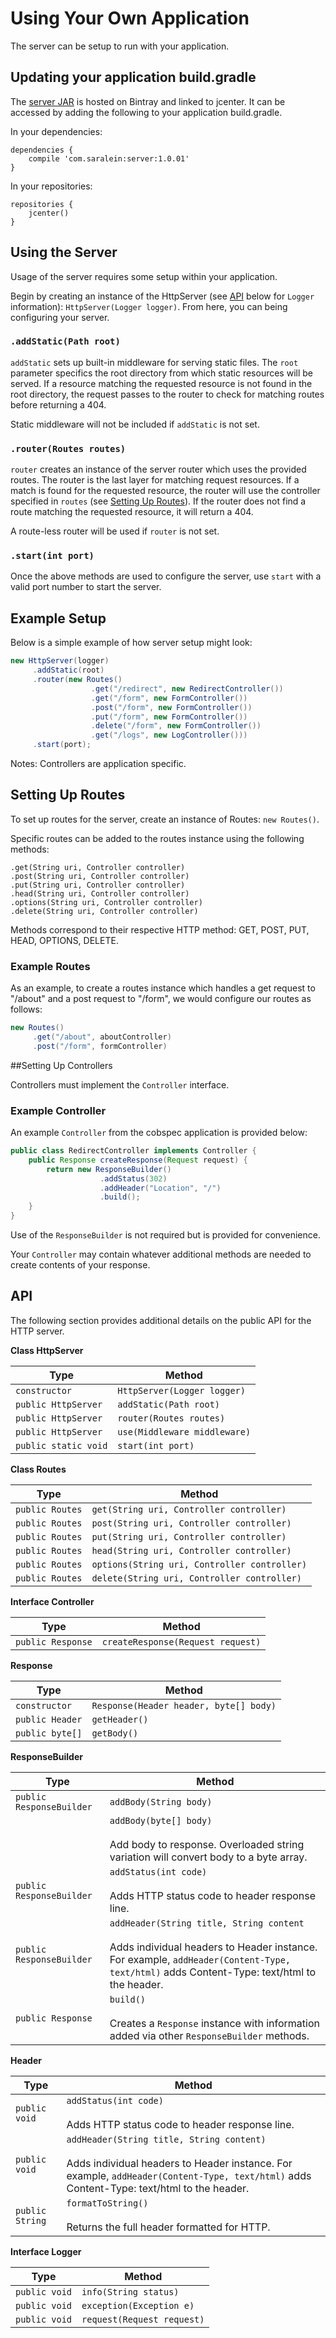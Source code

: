 # Using Your Own Application

The server can be setup to run with your application.

## Updating your application build.gradle

The [server JAR](https://bintray.com/saralein/server) is hosted on Bintray and linked to jcenter. It can be accessed by adding the following to your application build.gradle.

In your dependencies:

```
dependencies {
    compile 'com.saralein:server:1.0.01'
}
```

In your repositories:

```
repositories {
    jcenter()
}
```

## Using the Server

Usage of the server requires some setup within your application.

Begin by creating an instance of the HttpServer (see [API](#api) below for `Logger` information): `HttpServer(Logger logger)`. From here, you can being configuring your server.

### `.addStatic(Path root)`

`addStatic` sets up built-in middleware for serving static files.  The `root` parameter specifics the root directory from which static resources will be served.  If a resource matching the requested resource is not found in the root directory, the request passes to the router to check for matching routes before returning a 404.

Static middleware will not be included if `addStatic` is not set.

### `.router(Routes routes)` 

`router` creates an instance of the server router which uses the provided routes. The router is the last layer for matching request resources.  If a match is found for the requested resource, the router will use the controller specified in `routes` (see [Setting Up Routes](#setting-up-routes)). If the router does not find a route matching the requested resource, it will return a 404.

A route-less router will be used if `router` is not set.

### `.start(int port)`

Once the above methods are used to configure the server, use `start` with a valid port number to start the server.

## Example Setup

Below is a simple example of how server setup might look:

```java
new HttpServer(logger)
     .addStatic(root)
     .router(new Routes()
                  .get("/redirect", new RedirectController())
                  .get("/form", new FormController())
                  .post("/form", new FormController())
                  .put("/form", new FormController())
                  .delete("/form", new FormController())
                  .get("/logs", new LogController()))
     .start(port);

```

Notes: Controllers are application specific.

## Setting Up Routes

To set up routes for the server, create an instance of Routes: `new Routes()`.

Specific routes can be added to the routes instance using the following methods:

`.get(String uri, Controller controller)`    
`.post(String uri, Controller controller)`    
`.put(String uri, Controller controller)`    
`.head(String uri, Controller controller)`    
`.options(String uri, Controller controller)`    
`.delete(String uri, Controller controller)`    

Methods correspond to their respective HTTP method: GET, POST, PUT, HEAD, OPTIONS, DELETE.

### Example Routes

As an example, to create a routes instance which handles a get request to "/about" and a post request to "/form", we would configure our routes as follows:

```java
new Routes()
     .get("/about", aboutController)
     .post("/form", formController)
```

##Setting Up Controllers

Controllers must implement the `Controller` interface.

### Example Controller

An example `Controller` from the cobspec application is provided below:

```java
public class RedirectController implements Controller {
    public Response createResponse(Request request) {
        return new ResponseBuilder()
                    .addStatus(302)
                    .addHeader("Location", "/")
                    .build();
    }
}
```

Use of the `ResponseBuilder` is not required but is provided for convenience.

Your `Controller` may contain whatever additional methods are needed to create contents of your response.

## API

The following section provides additional details on the public API for the HTTP server.

**Class HttpServer**

| Type                 | Method                                                     |
| -------------------- | ---------------------------------------------------------- |
| `constructor`        | `HttpServer(Logger logger)`                                |
| `public HttpServer`  | `addStatic(Path root)`                                     |
| `public HttpServer`  | `router(Routes routes)`                                    |
| `public HttpServer`  | `use(Middleware middleware)`                               |
| `public static void` | `start(int port)`                                          |

**Class Routes**

| Type            | Method                                                        |
| --------------- | ------------------------------------------------------------- |
| `public Routes` | `get(String uri, Controller controller)`                      |
| `public Routes` | `post(String uri, Controller controller)`                     |
| `public Routes` | `put(String uri, Controller controller)`                      |
| `public Routes` | `head(String uri, Controller controller)`                     |
| `public Routes` | `options(String uri, Controller controller)`                  |
| `public Routes` | `delete(String uri, Controller controller)`                   |

**Interface Controller**

| Type              | Method                            |
| ----------------- | --------------------------------- |
| `public Response` | `createResponse(Request request)` |

**Response**

| Type            | Method                                 |
| --------------- | -------------------------------------- |
| `constructor`   | `Response(Header header, byte[] body)` |
| `public Header` | `getHeader()`                          |
| `public byte[]` | `getBody()`                            |

**ResponseBuilder**

| Type                     | Method                                   |
| ------------------------ | ---------------------------------------- |
| `public ResponseBuilder` | `addBody(String body)`                   |
|                          | `addBody(byte[] body)` <br><br>Add body to response.  Overloaded string variation will convert body to a byte array. |
| `public ResponseBuilder` | `addStatus(int code)` <br><br> Adds HTTP status code to header response line. |
| `public ResponseBuilder` | `addHeader(String title, String content` <br><br> Adds individual headers to Header instance. For example, `addHeader(Content-Type, text/html)` adds Content-Type: text/html to the header. |
| `public Response`        | `build()` <br><br>Creates a `Response` instance with information added via other `ResponseBuilder` methods. |

**Header**

| Type | Method |
| ---- | ------ |
| `public void` | `addStatus(int code)` <br><br>Adds HTTP status code to header response line. |
| `public void` | `addHeader(String title, String content)` <br><br>Adds individual headers to Header instance. For example, `addHeader(Content-Type, text/html)` adds Content-Type: text/html to the header. |
| `public String` | `formatToString()` <br><br>Returns the full header formatted for HTTP. |

**Interface Logger**

| Type          | Method                     |
| ------------- | -------------------------- |
| `public void` | `info(String status)`      |
| `public void` | `exception(Exception e)`   |
| `public void` | `request(Request request)` |